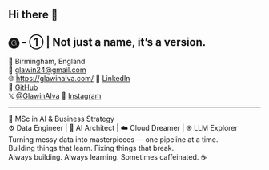 ## Hi there 👋

## 🅖 - ① | Not just a name, it’s a version.  

📍 Birmingham, England  
📧 glawin24@gmail.com  
🌐  https://glawinalva.com/
🔗 [LinkedIn](https://linkedin.com/in/glawin-alva-gg)  
🐙 [GitHub](https://github.com/GlawinAlva24)  
 𝕏 [@GlawinAlva](https://x.com/GlawinAlva)
📸 [Instagram](https://instagram.com/just_glawin)

---

🧠 MSc in AI & Business Strategy  
⚙️ Data Engineer | 🤖 AI Architect | ☁️ Cloud Dreamer  | ֎ LLM Explorer  
Turning messy data into masterpieces — one pipeline at a time.  
Building things that learn. Fixing things that break.  
Always building. Always learning. Sometimes caffeinated. ☕  

